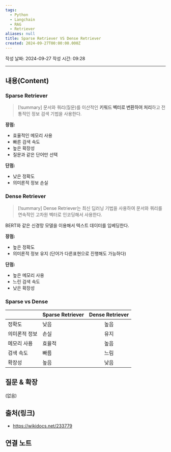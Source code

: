 ```yaml
---
tags:
  - Python
  - Langchain
  - RAG
  - Retriever
aliases: null
title: Sparse Retriever VS Dense Retriever
created: 2024-09-27T00:00:00.000Z
---
```

작성 날짜: 2024-09-27
작성 시간: 09:28


----
## 내용(Content)

### Sparse Retriever

>[!summary]
>문서와 쿼리(질문)를 이산적인 **키워드 벡터로 변환하여 처리**하고 전통적인 정보 검색 기법을 사용한다.

**장점:**

- 효율적인 메모리 사용
- 빠른 검색 속도
- 높은 확장성
- 질문과 같은 단어만 선택

**단점:**

- 낮은 정확도 
- 의미론적 정보 손실


### Dense Retriever

>[!summary]
>Dense Retriever는 최신 딥러닝 기법을 사용하여 문서와 쿼리를 연속적인 고차원 벡터로 인코딩해서 사용한다.

BERT와 같은 신경망 모델을 이용해서 텍스트 데이터를 임베딩한다.

**장점:**

- 높은 정확도
- 의미론적 정보 유지 (단어가 다른표현으로 진행해도 가능하다)

**단점:**

- 높은 메모리 사용
- 느린 검색 속도
- 낮은 확장성

### Sparse vs Dense

|         | Sparse Retriever | Dense Retriever |
| ------- | ---------------- | :-------------: |
| 정확도     | 낮음               |       높음        |
| 의미론적 정보 | 손실               |       유지        |
| 메모리 사용  | 효율적              |       높음        |
| 검색 속도   | 빠름               |       느림        |
| 확장성     | 높음               |       낮음        |

## 질문 & 확장

(없음)

## 출처(링크)

- https://wikidocs.net/233779

## 연결 노트










